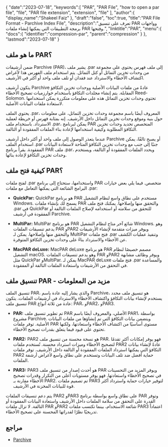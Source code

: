 {
   "date":"2023-07-18",
   "keywords":[
      "PAR",
      "PAR File",
      "how to open a par file",
      "file",
      "PAR file extension",
      "extension",
      "file"
   ],
   "author":{
      "display_name":"Shakeel Faiz"
   },
   "draft":"false",
   "toc":true,
   "title":"PAR File Format - Parchive Index File",
   "description":"تعرف على تنسيق PAR وواجهات برمجة التطبيقات التي يمكنها إنشاء ملفات PAR وفتحها.",
   "linktitle":"PAR",
   "menu":{
      "docs":{
         "identifier":"compression-par",
         "parent":"compression"
      }
   },
   "lastmod":"2023-07-18"
}

## ما هو ملف PAR؟

ضمن أرشيفات Parchive (PAR)، يشير ملف .par إلى ملف فهرس يحتوي على مجموعة من وحدات تخزين التماثل أو كتل التماثل. يتم استخدام ملف الفهرس هذا لأغراض اكتشاف الأخطاء والاسترداد عند فقدان أو تلف ملف واحد أو أكثر في الأرشيف.

يتكون أرشيف Parchive عادةً من ملفات البيانات الأصلية ووحدات تخزين التكافؤ المقابلة. يتم إنشاء مجلدات التكافؤ باستخدام خوارزميات تصحيح الأخطاء Reed-Solomon. تحتوي وحدات تخزين التماثل هذه على معلومات متكررة يمكن استخدامها لاستعادة ملفات البيانات الأصلية.

يحتوي الملف .par، المعروف أيضًا باسم مجموعة وحدات تخزين التماثل، على معلومات حول بنية وموقع وحدات تخزين التماثل داخل الأرشيف. إنه بمثابة فهرس أو خريطة لعملية الاسترداد. باستخدام ملف .par، يمكن لبرنامج PAR المتخصص تحديد وحدات تخزين التكافؤ المطلوبة وكيفية استخدامها لإعادة بناء الملفات المفقودة أو التالفة.

عندما يتعذر الوصول إلى ملف واحد أو أكثر داخل أرشيف Parchive أو يصبح تالفًا، يمكن استخدام الملف .par جنبًا إلى جنب مع وحدات تخزين التكافؤ المتاحة لاستعادة البيانات المفقودة. يقرأ برنامج PAR ملف .par، ويحدد الملفات المفقودة أو التالفة، ويستخدم وحدات تخزين التكافؤ لإعادة بنائها.

## كيفية فتح ملف PAR؟

لفتح ملفات .par واستخدامها، ستحتاج إلى برنامج PAR متخصص. فيما يلي بعض خيارات البرامج الشائعة التي يمكنها التعامل مع ملفات .par:

- **QuickPar:** QuickPar هو برنامج PAR مستخدم على نطاق واسع لنظام التشغيل Windows. يسمح لك بإنشاء ملفات PAR والتحقق منها وإصلاحها. يمكنك فتح ملف .par في QuickPar للتحقق من سلامته أو استخدامه لإصلاح الملفات التالفة أو المفقودة في أرشيف Parchive.

- **MultiPar:** MultiPar هو برنامج PAR شائع آخر متاح لنظام التشغيل Windows. وهو يدعم تنسيقات الملفات PAR وPAR2 ويوفر ميزات متقدمة لإنشاء الأرشيفات والتحقق منها وإصلاحها. يمكن لـ MultiPar فتح ملفات .par وتنفيذ عمليات الكشف عن الأخطاء والاسترداد بناءً على وحدات تخزين التكافؤ المتوفرة.

- **MacPAR deLuxe:** MacPAR deLuxe هو برنامج PAR مصمم خصيصًا لنظام التشغيل macOS. وهو يدعم تنسيقات الملفات PAR وPAR2 ويوفر وظائف مشابهة مثل QuickPar وMultiPar. يمكن لـ MacPAR deLuxe فتح ملفات .par والمساعدة في التحقق من الأرشيفات واستعادة الملفات التالفة أو المفقودة.

## تنسيق ملف PAR - مزيد من المعلومات

تنسيق الملف PAR، والذي يشار إليه عادة باسم Parchive، هو تنسيق ملف محدد يستخدم لإنشاء بيانات التكافؤ واكتشاف الأخطاء والاسترداد في أرشيفات الملفات. يتكون تنسيق ملف PAR عادة من ثلاثة أنواع: PAR، وPAR2، وPAR3.

- **PAR:** تم تطوير تنسيق ملف PAR الأصلي، والمعروف أيضًا باسم PAR1، بواسطة مشروع Parchive. ويتضمن بيانات التكافؤ التي تم إنشاؤها من ملفات البيانات الأصلية. توفر ملفات PAR مستوى أساسيًا من اكتشاف الأخطاء واستعادتها، ولكنها تحتوي على قيود فيما يتعلق بقدرات تصحيح الأخطاء.

- **PAR2:** PAR2 هو نسخة محسنة من تنسيق ملف PAR. فهو يوفر إمكانات أكثر تقدمًا لتصحيح الأخطاء وميزات استرداد محسنة. تُستخدم ملفات PAR2 عادةً لإنشاء بيانات التكافؤ التي يمكنها استرداد الملفات المفقودة أو التالفة داخل الأرشيف. توفر ملفات PAR2 حماية أفضل ضد تلف البيانات وتستخدم على نطاق واسع لأغراض أرشفة الملفات.

- **PAR3:** PAR3 هو أحدث إصدار من تنسيق ملف PAR ويوفر المزيد من التحسينات في تصحيح الأخطاء واستعادتها. فهو يوفر مستويات أعلى من التكرار وقدرات تصحيح الأخطاء مقارنة بـ PAR2. تم تصميم ملفات PAR3 لتوفير خيارات حماية واسترداد أكثر قوة للبيانات المخزنة في الأرشيف.

يتم دعم تنسيقات الملفات PAR2 وPAR3 على نطاق واسع بواسطة برنامج PAR وتوفر القدرة على التحقق من سلامة الملفات داخل الأرشيف واستعادة البيانات المفقودة أو التالفة. لا تزال ملفات PAR وPAR2 شائعة الاستخدام، بينما تكتسب ملفات PAR3 اعتماداً تدريجيًا نظرًا لقدراتها المحسنة على تصحيح الأخطاء.

## مراجع
* [Parchive](https://en.wikipedia.org/wiki/Parchive)
